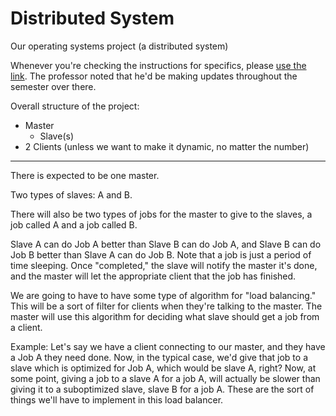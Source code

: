 # Distributed System
Our operating systems project (a distributed system) 

Whenever you're checking the instructions for specifics, please [use the link](https://touroc-my.sharepoint.com/:w:/g/personal/yitzchak_novick_touro_edu/EfrWzuAgS5VMjEtyG1PwPXcBR3OAQDWmL4HRUa5tRCTXLg). The professor noted that he'd be making updates throughout the semester over there. 

Overall structure of the project: 
  - Master
     - Slave(s) 
  - 2 Clients (unless we want to make it dynamic, no matter the number)
  <hr>
  
  There is expected to be one master. 
  
  Two types of slaves: A and B. 
  
  There will also be two types of jobs for the master to give to the slaves, a job called A and a job called B. 
  
  Slave A can do Job A better than Slave B can do Job A, and Slave B can do Job B better than Slave A can do Job B. 
  Note that a job is just a period of time sleeping. Once "completed," the slave will notify the master it's done, and the master will let the 
  appropriate client that the job has finished.
 
  We are going to have to have some type of algorithm for "load balancing." 
  This will be a sort of filter for clients when they're talking to the master. The master will use this algorithm for deciding what
  slave should get a job from a client. 
  
  Example: 
    Let's say we have a client connecting to our master, and they have a Job A they need done. Now, in the typical case, we'd give that job to a slave which is optimized for Job A, which would be slave A, right? Now, at some point, giving a job to a slave A for a job A, will actually be slower than giving it to a suboptimized slave, slave B for a job A. 
    These are the sort of things we'll have to implement in this load balancer. 
  
  
  
